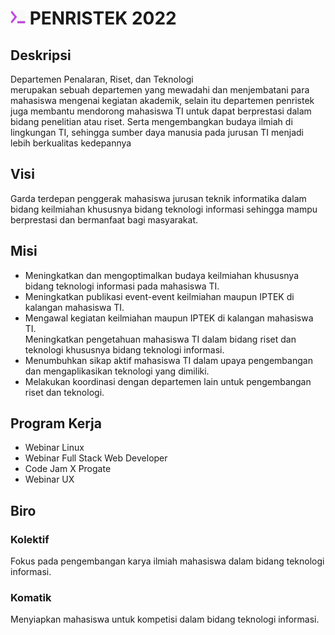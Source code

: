# <img src="canvas.png" width="24" height="24"> PENRISTEK 2022

## Deskripsi
Departemen Penalaran, Riset, dan Teknologi  
merupakan sebuah departemen yang mewadahi 
dan menjembatani para mahasiswa mengenai 
kegiatan akademik, selain itu departemen 
penristek juga membantu mendorong mahasiswa 
TI untuk dapat berprestasi dalam bidang 
penelitian atau riset. Serta mengembangkan 
budaya ilmiah di lingkungan TI, sehingga sumber daya 
manusia pada jurusan TI menjadi lebih berkualitas kedepannya

## Visi
Garda terdepan penggerak mahasiswa jurusan teknik informatika 
dalam bidang keilmiahan khususnya bidang teknologi informasi 
sehingga mampu berprestasi dan bermanfaat bagi masyarakat.

## Misi
<ul>
<li>
Meningkatkan dan mengoptimalkan budaya 
keilmiahan khususnya bidang teknologi informasi 
pada mahasiswa TI.
</li>

<li>
Meningkatkan publikasi event-event keilmiahan 
maupun IPTEK di kalangan mahasiswa TI.
</li>

<li>
Mengawal kegiatan keilmiahan maupun IPTEK di kalangan mahasiswa TI.
</li>
Meningkatkan pengetahuan mahasiswa TI 
dalam bidang riset dan teknologi khususnya bidang teknologi informasi.
<li>
Menumbuhkan sikap aktif mahasiswa TI 
dalam upaya pengembangan dan mengaplikasikan teknologi yang dimiliki.
</li>
<li>
Melakukan koordinasi dengan departemen lain 
untuk pengembangan riset dan teknologi.
</li>
</ul>

## Program Kerja
<ul>
<li>
Webinar Linux
</li>
<li>
Webinar Full Stack Web Developer
</li>
<li>
Code Jam X Progate
</li>
<li>
Webinar UX 
</li>
</ul>

## Biro

### Kolektif
Fokus pada pengembangan karya ilmiah mahasiswa dalam bidang teknologi 
informasi.

### Komatik
Menyiapkan mahasiswa untuk kompetisi dalam bidang teknologi informasi.
